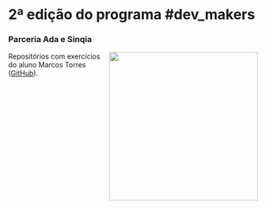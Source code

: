 # 2ª edição do programa #dev_makers
### Parceria Ada e Sinqia

<img width="300px" align="right" src="https://user-images.githubusercontent.com/17331645/220455449-eda09054-cd18-4fe7-b3eb-65bbff2cad01.jpg"/>

Repositórios com exercícios do aluno Marcos Torres ([GitHub](https://www.github.com/marcmam2)).
